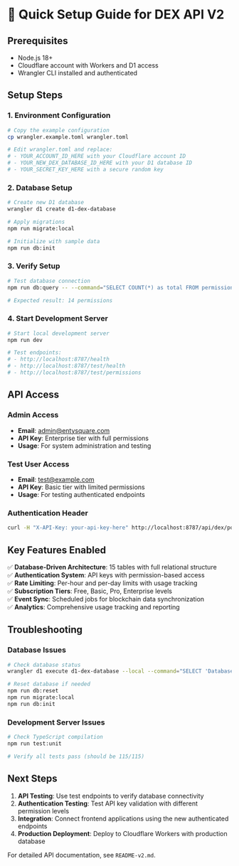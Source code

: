 # 🚀 Quick Setup Guide for DEX API V2

## Prerequisites
- Node.js 18+ 
- Cloudflare account with Workers and D1 access
- Wrangler CLI installed and authenticated

## Setup Steps

### 1. Environment Configuration
```bash
# Copy the example configuration
cp wrangler.example.toml wrangler.toml

# Edit wrangler.toml and replace:
# - YOUR_ACCOUNT_ID_HERE with your Cloudflare account ID
# - YOUR_NEW_DEX_DATABASE_ID_HERE with your D1 database ID
# - YOUR_SECRET_KEY_HERE with a secure random key
```

### 2. Database Setup
```bash
# Create new D1 database
wrangler d1 create d1-dex-database

# Apply migrations
npm run migrate:local

# Initialize with sample data
npm run db:init
```

### 3. Verify Setup
```bash
# Test database connection
npm run db:query -- --command="SELECT COUNT(*) as total FROM permissions"

# Expected result: 14 permissions
```

### 4. Start Development Server
```bash
# Start local development server
npm run dev

# Test endpoints:
# - http://localhost:8787/health
# - http://localhost:8787/test/health
# - http://localhost:8787/test/permissions
```

## API Access

### Admin Access
- **Email**: admin@entysquare.com
- **API Key**: Enterprise tier with full permissions
- **Usage**: For system administration and testing

### Test User Access  
- **Email**: test@example.com
- **API Key**: Basic tier with limited permissions
- **Usage**: For testing authenticated endpoints

### Authentication Header
```bash
curl -H "X-API-Key: your-api-key-here" http://localhost:8787/api/dex/pools
```

## Key Features Enabled

✅ **Database-Driven Architecture**: 15 tables with full relational structure  
✅ **Authentication System**: API keys with permission-based access  
✅ **Rate Limiting**: Per-hour and per-day limits with usage tracking  
✅ **Subscription Tiers**: Free, Basic, Pro, Enterprise levels  
✅ **Event Sync**: Scheduled jobs for blockchain data synchronization  
✅ **Analytics**: Comprehensive usage tracking and reporting  

## Troubleshooting

### Database Issues
```bash
# Check database status
wrangler d1 execute d1-dex-database --local --command="SELECT 'Database working' as status"

# Reset database if needed  
npm run db:reset
npm run migrate:local
npm run db:init
```

### Development Server Issues
```bash
# Check TypeScript compilation
npm run test:unit

# Verify all tests pass (should be 115/115)
```

## Next Steps

1. **API Testing**: Use test endpoints to verify database connectivity
2. **Authentication Testing**: Test API key validation with different permission levels  
3. **Integration**: Connect frontend applications using the new authenticated endpoints
4. **Production Deployment**: Deploy to Cloudflare Workers with production database

For detailed API documentation, see `README-v2.md`.
